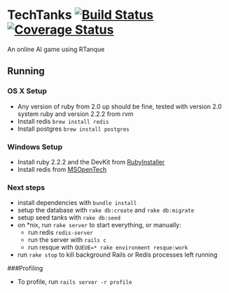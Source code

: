 # TechTanks [![Build Status](https://travis-ci.org/TechRetreat/game.svg?branch=master)](https://travis-ci.org/TechRetreat/game) [![Coverage Status](https://coveralls.io/repos/TechRetreat/game/badge.svg?branch=master&service=github)](https://coveralls.io/github/TechRetreat/game?branch=master)

An online AI game using RTanque

## Running
### OS X Setup
- Any version of ruby from 2.0 up should be fine, tested with version 2.0 system ruby and version 2.2.2 from rvm
- Install redis `brew install redis`
- Install postgres `brew install postgres`

### Windows Setup
- Install ruby 2.2.2 and the DevKit from [RubyInstaller](http://rubyinstaller.org/downloads/)
- Install redis from [MSOpenTech](https://github.com/MSOpenTech/redis)

### Next steps
- install dependencies with `bundle install`
- setup the database with `rake db:create` and `rake db:migrate`
- setup seed tanks with `rake db:seed`
- on *nix, run `rake server` to start everything, or manually:
  - run redis `redis-server`
  - run the server with `rails c`
  - run resque with `QUEUE=* rake environment resque:work`
- run `rake stop` to kill background Rails or Redis processes left running

###Profiling
- To profile, run `rails server -r profile`
